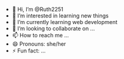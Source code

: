 - 👋 Hi, I’m @Ruth2251
- 👀 I’m interested in learning new things
- 🌱 I’m currently learning web development
- 💞️ I’m looking to collaborate on ...
- 📫 How to reach me ...
- 😄 Pronouns: she/her
- ⚡ Fun fact: ...

<!---
Ruth2251/Ruth2251 is a ✨ special ✨ repository because its `README.md` (this file) appears on your GitHub profile.
You can click the Preview link to take a look at your changes.
--->
